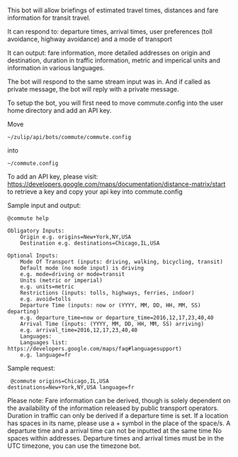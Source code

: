 This bot will allow briefings of estimated travel times, distances and
fare information for transit travel.

It can respond to: departure times, arrival times, user preferences
(toll avoidance, highway avoidance) and a mode of transport

It can output: fare information, more detailed addresses on origin and
destination, duration in traffic information, metric and imperical
units and information in various languages.

The bot will respond to the same stream input was in. And if called as
private message, the bot will reply with a private message.

To setup the bot, you will first need to move commute.config into
the user home directory and add an API key.

Move

```
~/zulip/api/bots/commute/commute.config
```

into

```
~/commute.config
```

To add an API key, please visit:
https://developers.google.com/maps/documentation/distance-matrix/start
to retrieve a key and copy your api key into commute.config

Sample input and output:

<pre><code>@commute help</code></pre>

<pre><code>Obligatory Inputs:
    Origin e.g. origins=New+York,NY,USA
    Destination e.g. destinations=Chicago,IL,USA

Optional Inputs:
    Mode Of Transport (inputs: driving, walking, bicycling, transit)
    Default mode (no mode input) is driving
    e.g. mode=driving or mode=transit
    Units (metric or imperial)
    e.g. units=metric
    Restrictions (inputs: tolls, highways, ferries, indoor)
    e.g. avoid=tolls
    Departure Time (inputs: now or (YYYY, MM, DD, HH, MM, SS) departing)
    e.g. departure_time=now or departure_time=2016,12,17,23,40,40
    Arrival Time (inputs: (YYYY, MM, DD, HH, MM, SS) arriving)
    e.g. arrival_time=2016,12,17,23,40,40
    Languages:
    Languages list: https://developers.google.com/maps/faq#languagesupport)
    e.g. language=fr
</code></pre>

Sample request:
    <pre><code>
    @commute origins=Chicago,IL,USA destinations=New+York,NY,USA language=fr
    </code></pre>

Please note:
    Fare information can be derived, though is solely dependent on the
    availability of the information released by public transport operators.
    Duration in traffic can only be derived if a departure time is set.
    If a location has spaces in its name, please use a + symbol in the
    place of the space/s.
    A departure time and a arrival time can not be inputted at the same time
    No spaces within addresses.
    Departure times and arrival times must be in the UTC timezone,
    you can use the timezone bot.
